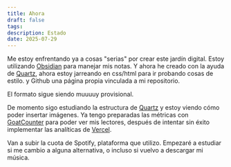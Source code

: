 ```yaml
---
title: Ahora
draft: false
tags: 
description: Estado
date: 2025-07-29
---
```

Me estoy enfrentando ya a cosas "serias" por crear este jardín digital. Estoy utilizando [Obsidian](http://obsidian.md) para manejar mis notas. Y ahora he creado con la ayuda de [Quartz](https://quartz.jzhao.xyz), ahora estoy jarreando en css/html para ir probando cosas de estilo. y Github una página propia vinculada a mi repositorio.

El formato sigue siendo muuuuy provisional.

De momento sigo estudiando la estructura de [Quartz](https://quartz.jzhao.xyz) y estoy viendo cómo poder insertar imágenes. Ya tengo preparadas las métricas con [GoatCounter](https://goatcounter.com) para poder ver mis lectores, después de intentar sin éxito implementar las analíticas de [Vercel](https://vercel.com).

Van a subir la cuota de Spotify, plataforma que utilizo. Empezaré a estudiar si me cambio a alguna alternativa, o incluso si vuelvo a descargar mi música.